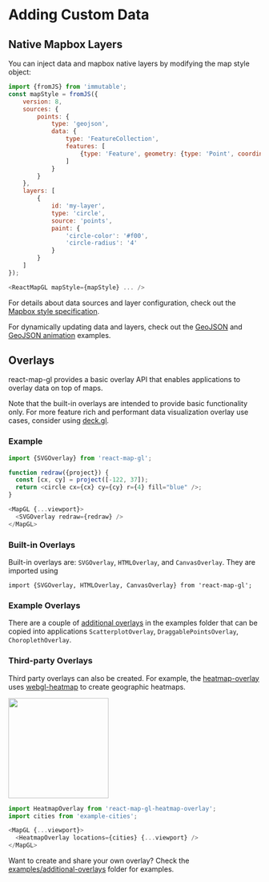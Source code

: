 # Adding Custom Data

## Native Mapbox Layers

You can inject data and mapbox native layers by modifying the map style object:

```js
import {fromJS} from 'immutable';
const mapStyle = fromJS({
    version: 8,
    sources: {
        points: {
            type: 'geojson',
            data: {
                type: 'FeatureCollection',
                features: [
                    {type: 'Feature', geometry: {type: 'Point', coordinates: [-122.45, 37.78]}}
                ]
            }
        }
    },
    layers: [
        {
            id: 'my-layer',
            type: 'circle',
            source: 'points',
            paint: {
                'circle-color': '#f00',
                'circle-radius': '4'
            }
        }
    ]
});

<ReactMapGL mapStyle={mapStyle} ... />

```

For details about data sources and layer configuration, check out the [Mapbox style specification](https://www.mapbox.com/mapbox-gl-js/style-spec).

For dynamically updating data and layers, check out the [GeoJSON](#examples/geojson) and [GeoJSON animation](#examples/geojson-animation) examples.


## Overlays

react-map-gl provides a basic overlay API that enables applications to overlay data on top of maps.

Note that the built-in overlays are intended to provide basic functionality only. For more feature rich and performant data visualization overlay use cases, consider using [deck.gl](https://uber.github.io/deck.gl).


### Example

```js
import {SVGOverlay} from 'react-map-gl';

function redraw({project}) {
  const [cx, cy] = project([-122, 37]);
  return <circle cx={cx} cy={cy} r={4} fill="blue" />;
}

<MapGL {...viewport}>
  <SVGOverlay redraw={redraw} />
</MapGL>
```


### Built-in Overlays

Built-in overlays are: `SVGOverlay`, `HTMLOverlay`, and `CanvasOverlay`. They are imported using
```
import {SVGOverlay, HTMLOverlay, CanvasOverlay} from 'react-map-gl';
```

### Example Overlays

There are a couple of [additional overlays](https://github.com/uber/react-map-gl/tree/3.3-release/examples/additional-overlays) in the examples folder that can be copied into applications `ScatterplotOverlay`, `DraggablePointsOverlay`, `ChoroplethOverlay`.


### Third-party Overlays

Third party overlays can also be created. For example, the [heatmap-overlay](https://github.com/vicapow/react-map-gl-heatmap-overlay) uses [webgl-heatmap](https://github.com/vicapow/webgl-heatmap) to create geographic heatmaps.

<img width=200 src="https://cloud.githubusercontent.com/assets/499192/11028150/33f34640-86bc-11e5-9678-3fa1798394d5.gif" />

```js
import HeatmapOverlay from 'react-map-gl-heatmap-overlay';
import cities from 'example-cities';

<MapGL {...viewport}>
  <HeatmapOverlay locations={cities} {...viewport} />
</MapGL>
```

Want to create and share your own overlay? Check the [examples/additional-overlays](https://github.com/uber/react-map-gl/tree/3.3-release/examples/additional-overlays) folder for examples.
